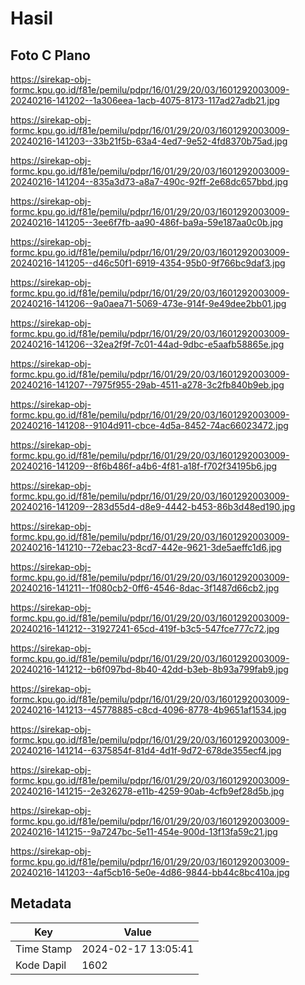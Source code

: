 # Hasil

## Foto C Plano

https://sirekap-obj-formc.kpu.go.id/f81e/pemilu/pdpr/16/01/29/20/03/1601292003009-20240216-141202--1a306eea-1acb-4075-8173-117ad27adb21.jpg

https://sirekap-obj-formc.kpu.go.id/f81e/pemilu/pdpr/16/01/29/20/03/1601292003009-20240216-141203--33b21f5b-63a4-4ed7-9e52-4fd8370b75ad.jpg

https://sirekap-obj-formc.kpu.go.id/f81e/pemilu/pdpr/16/01/29/20/03/1601292003009-20240216-141204--835a3d73-a8a7-490c-92ff-2e68dc657bbd.jpg

https://sirekap-obj-formc.kpu.go.id/f81e/pemilu/pdpr/16/01/29/20/03/1601292003009-20240216-141205--3ee6f7fb-aa90-486f-ba9a-59e187aa0c0b.jpg

https://sirekap-obj-formc.kpu.go.id/f81e/pemilu/pdpr/16/01/29/20/03/1601292003009-20240216-141205--d46c50f1-6919-4354-95b0-9f766bc9daf3.jpg

https://sirekap-obj-formc.kpu.go.id/f81e/pemilu/pdpr/16/01/29/20/03/1601292003009-20240216-141206--9a0aea71-5069-473e-914f-9e49dee2bb01.jpg

https://sirekap-obj-formc.kpu.go.id/f81e/pemilu/pdpr/16/01/29/20/03/1601292003009-20240216-141206--32ea2f9f-7c01-44ad-9dbc-e5aafb58865e.jpg

https://sirekap-obj-formc.kpu.go.id/f81e/pemilu/pdpr/16/01/29/20/03/1601292003009-20240216-141207--7975f955-29ab-4511-a278-3c2fb840b9eb.jpg

https://sirekap-obj-formc.kpu.go.id/f81e/pemilu/pdpr/16/01/29/20/03/1601292003009-20240216-141208--9104d911-cbce-4d5a-8452-74ac66023472.jpg

https://sirekap-obj-formc.kpu.go.id/f81e/pemilu/pdpr/16/01/29/20/03/1601292003009-20240216-141209--8f6b486f-a4b6-4f81-a18f-f702f34195b6.jpg

https://sirekap-obj-formc.kpu.go.id/f81e/pemilu/pdpr/16/01/29/20/03/1601292003009-20240216-141209--283d55d4-d8e9-4442-b453-86b3d48ed190.jpg

https://sirekap-obj-formc.kpu.go.id/f81e/pemilu/pdpr/16/01/29/20/03/1601292003009-20240216-141210--72ebac23-8cd7-442e-9621-3de5aeffc1d6.jpg

https://sirekap-obj-formc.kpu.go.id/f81e/pemilu/pdpr/16/01/29/20/03/1601292003009-20240216-141211--1f080cb2-0ff6-4546-8dac-3f1487d66cb2.jpg

https://sirekap-obj-formc.kpu.go.id/f81e/pemilu/pdpr/16/01/29/20/03/1601292003009-20240216-141212--31927241-65cd-419f-b3c5-547fce777c72.jpg

https://sirekap-obj-formc.kpu.go.id/f81e/pemilu/pdpr/16/01/29/20/03/1601292003009-20240216-141212--b6f097bd-8b40-42dd-b3eb-8b93a799fab9.jpg

https://sirekap-obj-formc.kpu.go.id/f81e/pemilu/pdpr/16/01/29/20/03/1601292003009-20240216-141213--45778885-c8cd-4096-8778-4b9651af1534.jpg

https://sirekap-obj-formc.kpu.go.id/f81e/pemilu/pdpr/16/01/29/20/03/1601292003009-20240216-141214--6375854f-81d4-4d1f-9d72-678de355ecf4.jpg

https://sirekap-obj-formc.kpu.go.id/f81e/pemilu/pdpr/16/01/29/20/03/1601292003009-20240216-141215--2e326278-e11b-4259-90ab-4cfb9ef28d5b.jpg

https://sirekap-obj-formc.kpu.go.id/f81e/pemilu/pdpr/16/01/29/20/03/1601292003009-20240216-141215--9a7247bc-5e11-454e-900d-13f13fa59c21.jpg

https://sirekap-obj-formc.kpu.go.id/f81e/pemilu/pdpr/16/01/29/20/03/1601292003009-20240216-141203--4af5cb16-5e0e-4d86-9844-bb44c8bc410a.jpg


## Metadata

| Key        | Value               |
| ---------- | ------------------- |
| Time Stamp | 2024-02-17 13:05:41 |
| Kode Dapil | 1602                |




